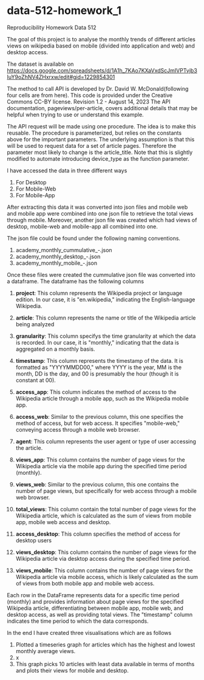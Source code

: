 # data-512-homework_1
Reproducibility Homework Data 512 

The goal of this project is to analyse the monthly trends of different articles views on wikipedia based on mobile (divided into application and web) and desktop access.

The dataset is available on https://docs.google.com/spreadsheets/d/1A1h_7KAo7KXaVxdScJmIVPTvjb3IuY9oZhNV4ZHxrxw/edit#gid=1229854301

The method to call API is developed by Dr. David W. McDonald(following four cells are from here). This code is provided under the Creative Commons CC-BY license. Revision 1.2 - August 14, 2023
The API documentation, pageviews/per-article, covers additional details that may be helpful when trying to use or understand this example.

The API request will be made using one procedure. The idea is to make this reusable. The procedure is parameterized, but relies on the constants above for the important parameters. The underlying assumption is that this will be used to request data for a set of article pages. Therefore the parameter most likely to change is the article_title.
Note that this is slightly modified to automate introducing device_type as the function parameter. 

I have accessed the data in three different ways 
1. For Desktop
2. For Mobile-Web
3. For Mobile-App

After extracting this data it was converted into json files and mobile web and mobile app were combined into one json file to retrieve the total views through mobile. Moreover, another json file was created which had views of desktop, mobile-web and mobile-app all combined into one. 

The json file could be found under the following naming conventions. 
1. academy_monthly_cummulative_<start201501>-<end202309>.json
2. academy_monthly_desktop_<start201501>-<end202309>.json
3. academy_monthly_mobile_<start201501>-<end202309>.json

Once these files were created the cummulative json file was converted into a dataframe. The dataframe has the following columns 


1. **project**: This column represents the Wikipedia project or language edition. In our case, it is "en.wikipedia," indicating the English-language Wikipedia.

2. **article**: This column represents the name or title of the Wikipedia article being analyzed
   
4. **granularity**: This column specifys the time granularity at which the data is recorded. In our case, it is "monthly," indicating that the data is aggregated on a monthly basis.

5. **timestamp**: This column represents the timestamp of the data. It is formatted as "YYYYMMDD00," where YYYY is the year, MM is the month, DD is the day, and 00 is presumably the hour (though it is constant at 00).

6. **access_app**: This column indicates the method of access to the Wikipedia article through a mobile app, such as the Wikipedia mobile app. 

7. **access_web**: Similar to the previous column, this one specifies the method of access, but for web access. It specifies "mobile-web," conveying access through a mobile web browser.

8. **agent**: This column represents the user agent or type of user accessing the article. 

9. **views_app**: This column contains the number of page views for the Wikipedia article via the mobile app during the specified time period (monthly).

10. **views_web**: Similar to the previous column, this one contains the number of page views, but specifically for web access through a mobile web browser.

11. **total_views**: This column contain the total number of page views for the Wikipedia article, which is calculated as the sum of views from mobile app, mobile web access and desktop.

12. **access_desktop**: This column specifies the method of access for desktop users

13. **views_desktop**: This column contains the number of page views for the Wikipedia article via desktop access during the specified time period.

14. **views_mobile**: This column contains the number of page views for the Wikipedia article via mobile access, which is likely calculated as the sum of views from both mobile app and mobile web access.

Each row in the DataFrame represents data for a specific time period (monthly) and provides information about page views for the specified Wikipedia article, differentiating between mobile app, mobile web, and desktop access, as well as providing total views. The "timestamp" column indicates the time period to which the data corresponds.

In the end I have created three visualisations which are as follows 
1. Plotted a timeseries graph for articles which has the highest and lowest monthly average views.
2. x
3. This graph picks 10 articles with least data available in terms of months and plots their views for mobile and desktop. 
